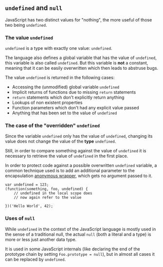## `undefined` and `null`

JavaScript has two distinct values for "nothing", the more useful of those two
being `undefined`.

### The value `undefined`

`undefined` is a type with exactly one value: `undefined`.

The language also defines a global variable that has the value of `undefined`,
this variable is also called `undefined`. But this variable is **not** a constant,
meaning that it can be easily overwritten which then leads to abstruse bugs. 

The value `undefined` is returned in the following cases:

 - Accessing the (unmodified) global variable `undefined`
 - Implicit returns of functions due to missing `return` statements
 - `return` statements which don't explicitly return anything
 - Lookups of non existent properties
 - Function parameters which don't had any explicit value passed
 - Anything that has been set to the value of `undefined`


### The case of the "overridden" `undefined`

Since the variable `undefined` only has the value of `undefined`, changing its 
value does not change the value of the **type** `undefined`.

Still, in order to compare something against the value of `undefined` it is
necessary to retrieve the value of `undefined` in the first place.

In order to protect code against a possible overwritten `undefined` variable, a 
common technique used is to add an additional parameter to the encapsulation
[anonymous wrapper](#function.scopes), which gets no argument passed to it.

    var undefined = 123;
    (function(something, foo, undefined) {
        // undefined in the local scope does 
        // now again refer to the value

    })('Hello World', 42);

### Uses of `null`

While `undefined` in the context of the JavaScript language is mostly used in
the sense of a traditional null, the actual `null` (both a literal and a type)
is more or less just another data type.

It is used in some JavaScript internals (like declaring the end of the
prototype chain by setting `Foo.prototype = null`), but in almost all cases it
can be replaced by `undefined`.

